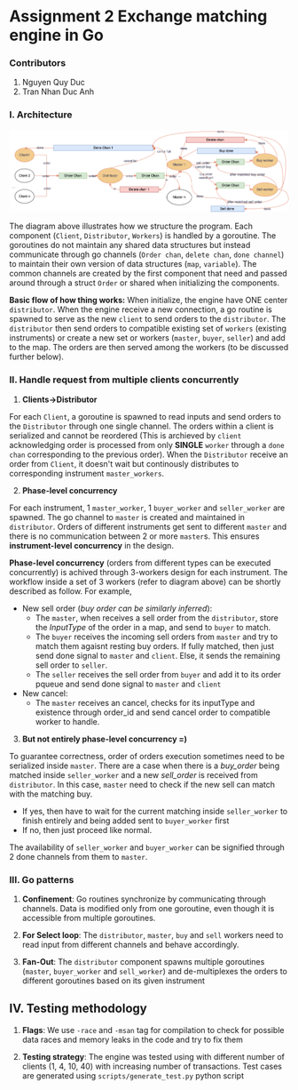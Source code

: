 # Assignment 2 Exchange matching engine in Go

### Contributors

1. Nguyen Quy Duc
2. Tran Nhan Duc Anh

### I. Architecture

![Architecture Diagram](./scripts//architecture_diagram.png)

The diagram above illustrates how we structure the program. Each component (`Client`, `Distributor`, `Workers`) is handled by a goroutine. The goroutines do not maintain any shared data structures but instead communicate through go channels (`Order chan`, `delete chan`, `done channel`) to maintain their own version of data structures (`map`, `variable`). The common channels are created by the first component that need and passed around through a struct `Order` or shared when initializing the components. 

**Basic flow of how thing works:** When initialize, the engine have ONE center `distributor`. When the engine receive a new connection, a go routine is spawned to serve as the new `client` to send orders to the `distributor`. The `distributor` then send orders to compatible existing set of `workers` (existing instruments) or create a new set or workers (`master`, `buyer`, `seller`) and add to the map. The orders are then served among the workers (to be discussed further below).

### II. Handle request from multiple clients concurrently

1. **Clients->Distributor**

For each `Client`, a goroutine is spawned to read inputs and send orders to the `Distributor` through one single channel. The orders within a client is serialized and cannot be reordered (This is archieved by `client` acknowledging order is processed from only **SINGLE** `worker` through a `done chan` corresponding to the previous order). When the `Distributor` receive an order from `Client`, it doesn't wait but continously distributes to corresponding instrument `master_workers`.

2. **Phase-level concurrency**

For each instrument, 1 `master_worker`, 1 `buyer_worker` and `seller_worker` are spawned. The go channel to `master` is created and maintained in `distributor`. Orders of different instruments get sent to different `master` and there is no communication between 2 or more `master`s. This ensures **instrument-level concurrency** in the design.

**Phase-level concurrency** (orders from different types can be executed concurrently) is achived through 3-workers design for each instrument. The workflow inside a set of 3 workers (refer to diagram above) can be shortly described as follow. For example, 
- New sell order (*buy order can be similarly inferred*): 
  - The `master`, when receives a sell order from the `distributor`, store the *InputType* of the order in a map, and send to `buyer` to match.
  - The `buyer` receives the incoming sell orders from `master` and try to match them agaisnt resting buy orders. If fully matched, then just send done signal to `master` and `client`. Else, it sends the remaining sell order to `seller`.
  - The `seller` receives the sell order from `buyer` and add it to its order pqueue and send done signal to `master` and `client`
- New cancel:
  - The `master` receives an cancel, checks for its inputType and existence through order_id and send cancel order to compatible worker to handle.

3. **But not entirely phase-level concurrency =)**

To guarantee correctness, order of orders execution sometimes need to be serialized inside `master`. There are a case when there is a *buy_order* being matched inside `seller_worker` and a new *sell_order* is received from `distributor`. In this case, `master` need to check if the new sell can match with the matching buy.
- If yes, then have to wait for the current matching inside `seller_worker` to finish entirely and being added sent to `buyer_worker` first
- If no, then just proceed like normal.

The availability of `seller_worker` and `buyer_worker` can be signified through 2 done channels from them to `master`.

### III. Go patterns

1. **Confinement**: 
Go routines synchronize by communicating through channels. Data is modified only from one goroutine, even though it is accessible from multiple goroutines.

2. **For Select loop**: 
The `distributor`, `master`, `buy` and `sell` workers need to read input from different channels and behave accordingly.

3. **Fan-Out**: 
The `distributor` component spawns multiple goroutines (`master`, `buyer_worker` and `sell_worker`) and de-multiplexes the orders to different goroutines based on its given instrument

## IV. Testing methodology

1. **Flags**: 
We use `-race` and `-msan` tag for compilation to check for possible data races and memory leaks in the code and try to fix them

2. **Testing strategy**: 
The engine was tested using with different number of clients (1, 4, 10, 40) with increasing number of transactions. Test cases are generated using `scripts/generate_test.py` python script
